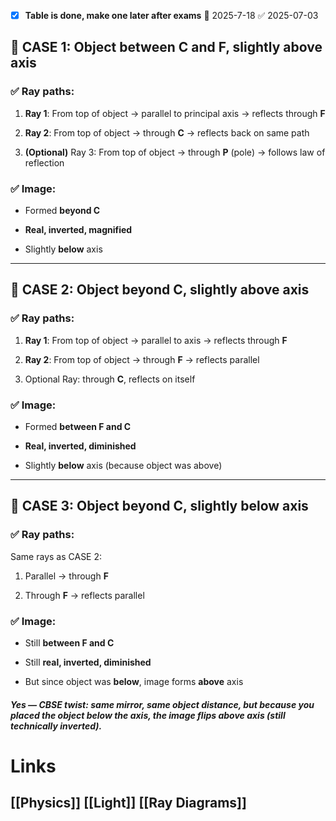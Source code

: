 - [x] **Table is done, make one later after exams** 📅 2025-7-18 ✅ 2025-07-03
## 📘 CASE 1: Object **between C and F**, slightly **above axis**

### ✅ Ray paths:

1. **Ray 1**: From top of object → parallel to principal axis → reflects through **F**
    
2. **Ray 2**: From top of object → through **C** → reflects back on same path
    
3. **(Optional)** Ray 3: From top of object → through **P** (pole) → follows law of reflection
### ✅ Image:

- Formed **beyond C**
    
- **Real, inverted, magnified**
    
- Slightly **below** axis
---
## 📘 CASE 2: Object **beyond C**, slightly **above axis**

### ✅ Ray paths:

1. **Ray 1**: From top of object → parallel to axis → reflects through **F**
    
2. **Ray 2**: From top of object → through **F** → reflects parallel
    
3. Optional Ray: through **C**, reflects on itself
### ✅ Image:

- Formed **between F and C**
    
- **Real, inverted, diminished**
    
- Slightly **below** axis (because object was above)
---
## 📘 CASE 3: Object **beyond C**, slightly **below axis**

### ✅ Ray paths:

Same rays as CASE 2:

1. Parallel → through **F**
    
2. Through **F** → reflects parallel

### ✅ Image:

- Still **between F and C**
    
- Still **real, inverted, diminished**
    
- But since object was **below**, image forms **above** axis
##### Yes — **CBSE twist**: same mirror, same object distance, but because you placed the object below the axis, the image flips **above** axis (still technically _inverted_).
# Links
## [[Physics]] [[Light]] [[Ray Diagrams]]
